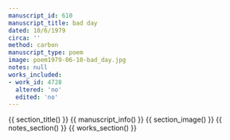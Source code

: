```yaml
---
manuscript_id: 610
manuscript_title: bad day
dated: 10/6/1979
circa: ''
method: carbon
manuscript_type: poem
image: poem1979-06-10-bad_day.jpg
notes: null
works_included:
- work_id: 4728
  altered: 'no'
  edited: 'no'
---
```


{{ section_title() }}
{{ manuscript_info() }}
{{ section_image() }}
{{ notes_section() }}
{{ works_section() }}
